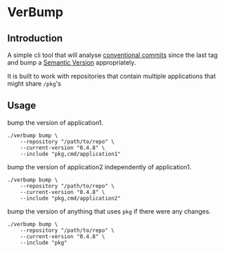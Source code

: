 # VerBump

## Introduction

A simple cli tool that will analyse [conventional commits](https://www.conventionalcommits.org/en/v1.0.0/#summary) since the last tag and bump a [Semantic Version](https://semver.org/) appropriately.

It is built to work with repositories that contain multiple applications that might share `/pkg`'s

## Usage

bump the version of application1.
```
./verbump bump \
    --repository "/path/to/repo" \
    --current-version "0.4.8" \
    --include "pkg,cmd/application1"
```

bump the version of application2 independently of application1.
```
./verbump bump \
    --repository "/path/to/repo" \
    --current-version "0.4.8" \
    --include "pkg,cmd/application2"
```

bump the version of anything that uses `pkg` if there were any changes.
```
./verbump bump \
    --repository "/path/to/repo" \
    --current-version "0.4.8" \
    --include "pkg"
```